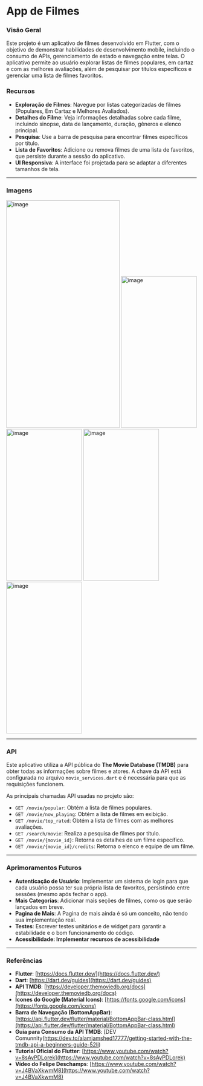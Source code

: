 # App de Filmes

### Visão Geral

Este projeto é um aplicativo de filmes desenvolvido em Flutter, com o objetivo de demonstrar habilidades de desenvolvimento mobile, incluindo o consumo de APIs, gerenciamento de estado e navegação entre telas. O aplicativo permite ao usuário explorar listas de filmes populares, em cartaz e com as melhores avaliações, além de pesquisar por títulos específicos e gerenciar uma lista de filmes favoritos.

### Recursos

- **Exploração de Filmes**: Navegue por listas categorizadas de filmes (Populares, Em Cartaz e Melhores Avaliados).
- **Detalhes do Filme**: Veja informações detalhadas sobre cada filme, incluindo sinopse, data de lançamento, duração, gêneros e elenco principal.
- **Pesquisa**: Use a barra de pesquisa para encontrar filmes específicos por título.
- **Lista de Favoritos**: Adicione ou remova filmes de uma lista de favoritos, que persiste durante a sessão do aplicativo.
- **UI Responsiva**: A interface foi projetada para se adaptar a diferentes tamanhos de tela.

---

### Imagens

<img width="300" height="600" alt="image" src="https://github.com/user-attachments/assets/2aad8f59-2b69-427d-b36f-d0420990e38c" /> <img width="200" height="400" alt="image" src="https://github.com/user-attachments/assets/5313e6f3-0656-4e23-9bde-8a474b25a964" /> <img width="200" height="400" alt="image" src="https://github.com/user-attachments/assets/965e3fe1-964d-4384-b14a-0cc3d1326789" /> <img width="200" height="400" alt="image" src="https://github.com/user-attachments/assets/a061abe9-657c-4d93-8d66-18943ce1666d" /> <img width="200" height="400" alt="image" src="https://github.com/user-attachments/assets/f8cdd3f0-b6f5-492e-bf4f-8dec6faae904" />






---

### API

Este aplicativo utiliza a API pública do **The Movie Database (TMDB)** para obter todas as informações sobre filmes e atores. A chave da API está configurada no arquivo `movie_services.dart` e é necessária para que as requisições funcionem.

As principais chamadas API usadas no projeto são:

- `GET /movie/popular`: Obtém a lista de filmes populares.
- `GET /movie/now_playing`: Obtém a lista de filmes em exibição.
- `GET /movie/top_rated`: Obtém a lista de filmes com as melhores avaliações.
- `GET /search/movie`: Realiza a pesquisa de filmes por título.
- `GET /movie/{movie_id}`: Retorna os detalhes de um filme específico.
- `GET /movie/{movie_id}/credits`: Retorna o elenco e equipe de um filme.

---

### Aprimoramentos Futuros

- **Autenticação de Usuário**: Implementar um sistema de login para que cada usuário possa ter sua própria lista de favoritos, persistindo entre sessões (mesmo após fechar o app).
- **Mais Categorias**: Adicionar mais seções de filmes, como os que serão lançados em breve.
- **Pagina de Mais**: A Pagina de mais ainda é só um conceito, não tendo sua implementação real.
- **Testes**: Escrever testes unitários e de widget para garantir a estabilidade e o bom funcionamento do código.
- **Acessibilidade: Implementar recursos de acessibilidade**

---

### Referências

- **Flutter**: [https://docs.flutter.dev/](https://docs.flutter.dev/)
- **Dart**: [https://dart.dev/guides](https://dart.dev/guides)
- **API TMDB**: [https://developer.themoviedb.org/docs](https://developer.themoviedb.org/docs)
- **Ícones do Google (Material Icons)**: [https://fonts.google.com/icons](https://fonts.google.com/icons)
- **Barra de Navegação (BottomAppBar)**: [https://api.flutter.dev/flutter/material/BottomAppBar-class.html](https://api.flutter.dev/flutter/material/BottomAppBar-class.html)
- **Guia para Consumo da API TMDB**: [DEV Comunnity(https://dev.to/alamjamshed17777/getting-started-with-the-tmdb-api-a-beginners-guide-52li)
- **Tutorial Oficial do Flutter**: [https://www.youtube.com/watch?v=8sAyPDLorek](https://www.youtube.com/watch?v=8sAyPDLorek)
- **Vídeo do Felipe Deschamps**: [https://www.youtube.com/watch?v=J4BVaXkwmM8](https://www.youtube.com/watch?v=J4BVaXkwmM8)
